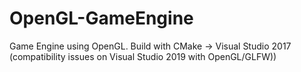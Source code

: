 # OpenGL-GameEngine
Game Engine using OpenGL. Build with CMake -> Visual Studio 2017 (compatibility issues on Visual Studio 2019 with OpenGL/GLFW))
